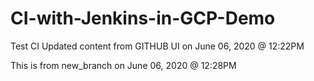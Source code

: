 # CI-with-Jenkins-in-GCP-Demo
Test CI
Updated content from GITHUB UI on June 06, 2020 @ 12:22PM

This is from new_branch on June 06, 2020 @ 12:28PM

